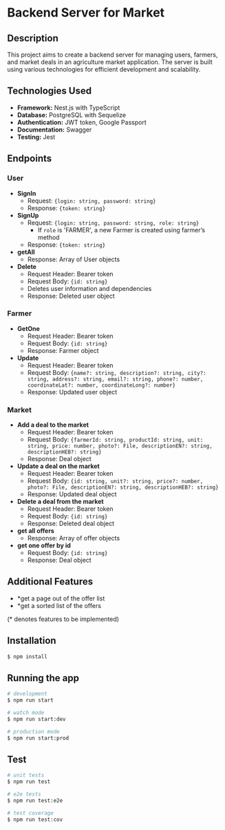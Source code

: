 # Backend Server for Market

## Description

This project aims to create a backend server for managing users, farmers, and market deals in an agriculture market application. The server is built using various technologies for efficient development and scalability.

## Technologies Used

- **Framework:** Nest.js with TypeScript
- **Database:** PostgreSQL with Sequelize
- **Authentication:** JWT token, Google Passport
- **Documentation:** Swagger
- **Testing:** Jest

## Endpoints

### User

- **SignIn**
  - Request: `{login: string, password: string}`
  - Response: `{token: string}`
- **SignUp**
  - Request: `{login: string, password: string, role: string}`
    - If `role` is 'FARMER', a new Farmer is created using farmer’s method
  - Response: `{token: string}`
- **getAll**
  - Response: Array of User objects
- **Delete**
  - Request Header: Bearer token
  - Request Body: `{id: string}`
  - Deletes user information and dependencies
  - Response: Deleted user object

### Farmer

- **GetOne**
  - Request Header: Bearer token
  - Request Body: `{id: string}`
  - Response: Farmer object
- **Update**
  - Request Header: Bearer token
  - Request Body: `{name?: string, description?: string, city?: string, address?: string, email?: string, phone?: number, coordinateLat?: number, coordinateLong?: number}`
  - Response: Updated user object

### Market

- **Add a deal to the market**
  - Request Header: Bearer token
  - Request Body: `{farmerId: string, productId: string, unit: string, price: number, photo?: File, descriptionEN?: string, descriptionHEB?: string}`
  - Response: Deal object
- **Update a deal on the market**
  - Request Header: Bearer token
  - Request Body: `{id: string, unit?: string, price?: number, photo?: File, descriptionEN?: string, descriptionHEB?: string}`
  - Response: Updated deal object
- **Delete a deal from the market**
  - Request Header: Bearer token
  - Request Body: `{id: string}`
  - Response: Deleted deal object
- **get all offers**
  - Response: Array of offer objects
- **get one offer by id**
  - Request Body: `{id: string}`
  - Response: Deal object

## Additional Features

- \*get a page out of the offer list
- \*get a sorted list of the offers

(\* denotes features to be implemented)

## Installation

```bash
$ npm install
```

## Running the app

```bash
# development
$ npm run start

# watch mode
$ npm run start:dev

# production mode
$ npm run start:prod
```

## Test

```bash
# unit tests
$ npm run test

# e2e tests
$ npm run test:e2e

# test coverage
$ npm run test:cov
```
